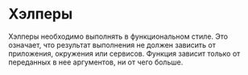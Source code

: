 # Хэлперы

Хэлперы необходимо выполнять в функциональном стиле.
Это означает, что результат выполнения не должен зависить
от приложения, окружения или сервисов.
Функция зависит только от переданных в нее аргументов, ни от чего больше.
